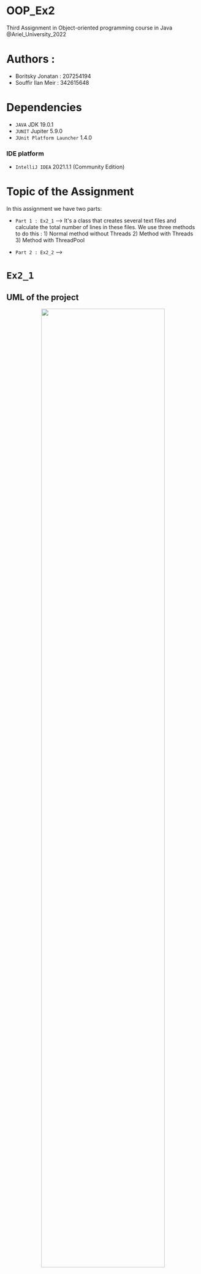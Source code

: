 # OOP_Ex2
Third Assignment in Object-oriented programming course in Java @Ariel_University_2022

# Authors :
* Boritsky Jonatan : 207254194
* Souffir Ilan Meir : 342615648

# Dependencies

* ``JAVA`` JDK 19.0.1
* ``JUNIT`` Jupiter 5.9.0
* ``JUnit Platform Launcher`` 1.4.0

### IDE platform
* ``IntelliJ IDEA`` 2021.1.1 (Community Edition)

# Topic of the Assignment 
In this assignment we have two parts:
* ```Part 1 : Ex2_1``` -->  It's a class that creates several text files and calculate the total number of lines in these files. We use three methods to do this : 1) Normal method without Threads  2) Method with Threads  3) Method with ThreadPool 

* ```Part 2 : Ex2_2``` -->

# ```Ex2_1 ```
## UML of the project 
<p align="center">
  <img align="center" width=80% src = "https://user-images.githubusercontent.com/55143087/210436830-59020281-6a61-4902-8bca-98aa585104f9.png"/>
</p>

## Ex2_1 contains 4 classes :
### Ex2_1.java
This class creates several text files and calculate the total number of lines in these files with methods using nothing, threads and threadPool.<br>
Explanation of each methods :
* createTextFiles(int n, int seed, int bound) --> This method creates n text files on disk and returns an array of the file names. In each line we write a sentence : "Hello World".
* getNumOfLines(String[] fileNames) --> Gives the total number of lines in these files. This method doesn't use any thread.
* getNumOfLinesThreads(String[] fileNames) --> Gives the total number of lines in these files using Threads.
* getNumOfLinesThreadPool(String[] fileNames) --> Gives the total number of lines in these files using ThreadPool.

### functions.java
This class contains helps functions that we use in our Ex2_1.java class.<br>
Explanation of each methods :
* count_lines(String file_name) --> Opens a file and counts the lines inside the file.
* create_files(int num_file) --> Creates a new file with the name "file_X".
* write_files(String file_name, int num_lines) --> Writes "Hello World" in each line of the file.

### FileLineCounter.java
This class extends Thread that we need to use threads in our function number 3 "getNumOfLinesThreads(String[] fileNames)". <br>
Objects of this class :
* fileName --> Name of the file.
* numOfLines --> Number of lines.<br><br>
Explanation of each methods :
* FileLineCounter(String fileName) --> Constructor.
* run() --> Run method for the third function with threads.
* getNumOfLines() --> Gives the num of lines into threads.

### FileLineCounterCallable.java
This class is an implement of Callable that we need to use ThreadPool in our function number 4 "getNumOfLinesThreadPool(String[] fileNames)".<br>
Objects of this class :
* fileName --> Name of the file.
* numOfLines --> Number of lines.<br><br>
Explanation of each methods :
* FileLineCounterCallable(String fileName) --> Constructor.
* call() --> Call method for the forth function with ThreadPool.

## Results for our 3 functions 
### For n=100, seed=42, bound=999 :
```
[Normal Example]
Number of lines : 54096
Time : 93 ms

[Example using Threads]
Number of lines : 54096
Time : 80 ms

[Example using Threads Pool]
Number of lines : 54096
Time : 78 ms
```
### For n=10 000, seed=42, bound=99 999 :
### For n=10 000, seed=42, bound=99 999 :
### For n=10 000, seed=42, bound=99 999 :
### For n=10 000, seed=42, bound=99 999 :
```
[Normal Example]
Number of lines : 498839180
Time : 49523 ms

[Example using Threads]
Number of lines : 498839180
Time : 24363 ms

[Example using Threads Pool]
Number of lines : 498839180
Time : 23994 ms
```
### Explications des Resultats selon les zmanei ritsa si ils sont chavim ou pas.



## How to run Ex2_1 ?



# ```Ex2_2 ```

## UML of the project 
<p align="center">
  <img align="center" width=80% src = ""/>
</p>

## How to run Ex2_2 ?





